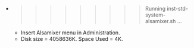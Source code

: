 * >>>>>>>>> Running inst-std-system-alsamixer.sh ...
  * Insert Alsamixer menu in Administration.
  * Disk size = 4058636K. Space Used = 4K.
